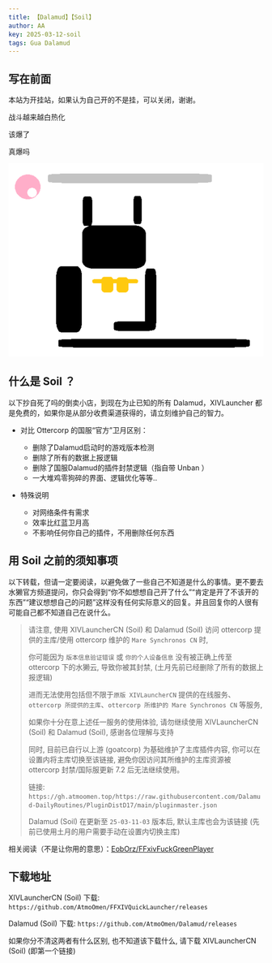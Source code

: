 ```yaml
---
title: 【Dalamud】【Soil】
author: AA
key: 2025-03-12-soil
tags: Gua Dalamud
---
```


## 写在前面

本站为开挂站，如果认为自己开的不是挂，可以关闭，谢谢。

<!--more-->

战斗越来越白热化

该爆了

真爆吗

![](/assets/images/2025-03-12-soil_2025-03-12-22-53-36.png)

## 什么是 Soil ？

以下抄自死了吗的倒卖小店，到现在为止已知的所有 Dalamud，XIVLauncher 都是免费的，如果你是从部分收费渠道获得的，请立刻维护自己的智力。

- 对比 Ottercorp 的国服“官方”卫月区别：
  - 删除了Dalamud启动时的游戏版本检测
  - 删除了所有的数据上报逻辑
  - 删除了国服Dalamud的插件封禁逻辑（指自带 Unban ）
  - 一大堆鸡零狗碎的界面、逻辑优化等等..

- 特殊说明
  - 对网络条件有需求
  - 效率比红蓝卫月高
  - 不影响任何你自己的插件，不用删除任何东西

## 用 Soil 之前的须知事项

以下转载，但请一定要阅读，以避免做了一些自己不知道是什么的事情。更不要去水獭官方频道提问，你只会得到“你不如想想自己开了什么”“肯定是开了不该开的东西”“建议想想自己的问题”这样没有任何实际意义的回复。并且回复你的人很有可能自己都不知道自己在说什么。

>请注意, 使用 XIVLauncherCN (Soil) 和 Dalamud (Soil) 访问 ottercorp 提供的主库/使用 ottercorp 维护的 `Mare Synchronos CN` 时,
>
>你可能因为 `版本信息验证错误` 或 `你的个人设备信息` 没有被正确上传至 ottercorp 下的水獭云, 导致你被其封禁, (土月先前已经删除了所有的数据上报逻辑)
>
>进而无法使用包括但不限于`原版 XIVLauncherCN` 提供的在线服务、`ottercorp 所提供的主库`、`ottercorp 所维护的 Mare Synchronos CN` 等服务,
>
>如果你十分在意上述任一服务的使用体验, 请勿继续使用 XIVLauncherCN (Soil) 和 Dalamud (Soil), 感谢各位理解与支持
>
>同时, 目前已自行以上游 (goatcorp) 为基础维护了主库插件内容, 你可以在设置内将主库切换至该链接, 避免你因访问其所维护的主库资源被 ottercorp 封禁/国际服更新 7.2 后无法继续使用。
>
>链接: `https://gh.atmoomen.top/https://raw.githubusercontent.com/Dalamud-DailyRoutines/PluginDistD17/main/pluginmaster.json`
>
>Dalamud (Soil) 在更新至 `25-03-11-03` 版本后, 默认主库也会为该链接 (先前已使用土月的用户需要手动在设置内切换主库)

相关阅读（不是让你用的意思）：[EobOrz/FFxivFuckGreenPlayer](https://github.com/EobOrz/FFxivFuckGreenPlayer)


## 下载地址

XIVLauncherCN (Soil) 下载: `https://github.com/AtmoOmen/FFXIVQuickLauncher/releases`

Dalamud (Soil) 下载: `https://github.com/AtmoOmen/Dalamud/releases`

如果你分不清这两者有什么区别, 也不知道该下载什么, 请下载 XIVLauncherCN (Soil) (即第一个链接)
